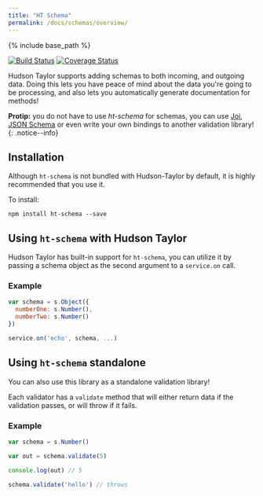 ```yaml
---
title: "HT Schema"
permalink: /docs/schemas/overview/
---
```


{% include base_path %}

[![Build Status](https://travis-ci.org/hudson-taylor/ht-schema.svg?branch=master)](https://travis-ci.org/hudson-taylor/ht-schema)
[![Coverage Status](https://img.shields.io/coveralls/hudson-taylor/ht-schema.svg)](https://coveralls.io/r/hudson-taylor/ht-schema)

Hudson Taylor supports adding schemas to both incoming, and outgoing data. Doing this lets you have peace of mind about the data you're going to be processing, and also lets you automatically generate documentation for methods!

**Protip:** you do not have to use *ht-schema* for schemas, you can use [Joi](https://github.com/hudson-taylor/ht-joi), [JSON Schema](https://github.com/hudson-taylor/ht-tv4) or even write your own bindings to another validation library!
{: .notice--info}

## Installation

Although `ht-schema` is not bundled with Hudson-Taylor by default, it is highly recommended that you use it.

To install:

```
npm install ht-schema --save
```

## Using `ht-schema` with Hudson Taylor

Hudson Taylor has built-in support for `ht-schema`, you can utilize it by passing a schema object as the second argument to a `service.on` call.

### Example

```js
var schema = s.Object({
  numberOne: s.Number(),
  numberTwo: s.Number()
})

service.on('echo', schema, ...)
```

## Using `ht-schema` standalone

You can also use this library as a standalone validation library!

Each validator has a `validate` method that will either return data if the validation passes, or will throw if it fails.

### Example

```js
var schema = s.Number()

var out = schema.validate(5)

console.log(out) // 5

schema.validate('hello') // throws
```
